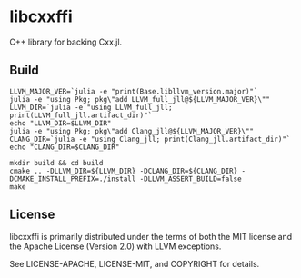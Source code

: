 # libcxxffi

C++ library for backing Cxx.jl. 

## Build 
```
LLVM_MAJOR_VER=`julia -e "print(Base.libllvm_version.major)"`
julia -e "using Pkg; pkg\"add LLVM_full_jll@${LLVM_MAJOR_VER}\""
LLVM_DIR=`julia -e "using LLVM_full_jll; print(LLVM_full_jll.artifact_dir)"`
echo "LLVM_DIR=$LLVM_DIR"
julia -e "using Pkg; pkg\"add Clang_jll@${LLVM_MAJOR_VER}\""
CLANG_DIR=`julia -e "using Clang_jll; print(Clang_jll.artifact_dir)"`
echo "CLANG_DIR=$CLANG_DIR"

mkdir build && cd build
cmake .. -DLLVM_DIR=${LLVM_DIR} -DCLANG_DIR=${CLANG_DIR} -DCMAKE_INSTALL_PREFIX=./install -DLLVM_ASSERT_BUILD=false
make
```

## License
libcxxffi is primarily distributed under the terms of both the MIT license and the Apache License (Version 2.0) with LLVM exceptions.

See LICENSE-APACHE, LICENSE-MIT, and COPYRIGHT for details.
